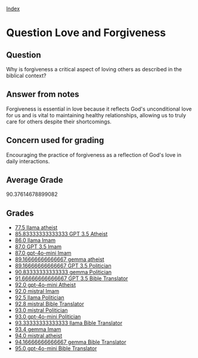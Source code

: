
[Index](../../index.md)
# Question Love and Forgiveness
## Question
Why is forgiveness a critical aspect of loving others as described in the biblical context?

## Answer from notes
Forgiveness is essential in love because it reflects God's unconditional love for us and is vital to maintaining healthy relationships, allowing us to truly care for others despite their shortcomings.

## Concern used for grading
Encouraging the practice of forgiveness as a reflection of God's love in daily interactions.

## Average Grade
90.37614678899082

## Grades
 * [77.5 llama atheist](../answers/llama_atheist/Love_and_Forgiveness.md)
 * [85.83333333333333 GPT 3.5 Atheist](../answers/GPT_3.5_Atheist/Love_and_Forgiveness.md)
 * [86.0 llama Imam](../answers/llama_Imam/Love_and_Forgiveness.md)
 * [87.0 GPT 3.5 Imam](../answers/GPT_3.5_Imam/Love_and_Forgiveness.md)
 * [87.0 gpt-4o-mini Imam](../answers/gpt-4o-mini_Imam/Love_and_Forgiveness.md)
 * [89.16666666666667 gemma atheist](../answers/gemma_atheist/Love_and_Forgiveness.md)
 * [89.16666666666667 GPT 3.5 Politician](../answers/GPT_3.5_Politician/Love_and_Forgiveness.md)
 * [90.83333333333333 gemma Politician](../answers/gemma_Politician/Love_and_Forgiveness.md)
 * [91.66666666666667 GPT 3.5 Bible Translator](../answers/GPT_3.5_Bible_Translator/Love_and_Forgiveness.md)
 * [92.0 gpt-4o-mini Atheist](../answers/gpt-4o-mini_Atheist/Love_and_Forgiveness.md)
 * [92.0 mistral Imam](../answers/mistral_Imam/Love_and_Forgiveness.md)
 * [92.5 llama Politician](../answers/llama_Politician/Love_and_Forgiveness.md)
 * [92.8 mistral Bible Translator](../answers/mistral_Bible_Translator/Love_and_Forgiveness.md)
 * [93.0 mistral Politician](../answers/mistral_Politician/Love_and_Forgiveness.md)
 * [93.0 gpt-4o-mini Politician](../answers/gpt-4o-mini_Politician/Love_and_Forgiveness.md)
 * [93.33333333333333 llama Bible Translator](../answers/llama_Bible_Translator/Love_and_Forgiveness.md)
 * [93.4 gemma Imam](../answers/gemma_Imam/Love_and_Forgiveness.md)
 * [94.0 mistral atheist](../answers/mistral_atheist/Love_and_Forgiveness.md)
 * [94.16666666666667 gemma Bible Translator](../answers/gemma_Bible_Translator/Love_and_Forgiveness.md)
 * [95.0 gpt-4o-mini Bible Translator](../answers/gpt-4o-mini_Bible_Translator/Love_and_Forgiveness.md)
